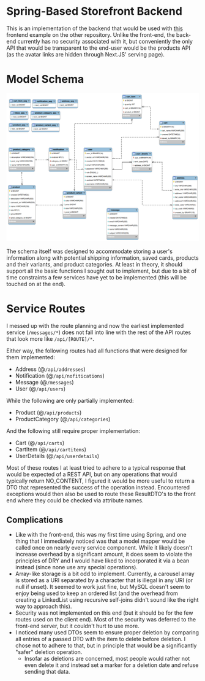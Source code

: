 # Spring-Based Storefront Backend

This is an implementation of the backend that would be used with [this](https://github.com/BrianMH/ExampleNextJSStorefrontFrontEnd) frontend
example on the other repository. Unlike the front-end, the back-end currently has no
security associated with it, but conveniently the only API that would be transparent
to the end-user would be the products API (as the avatar links are hidden through
Next.JS' serving page).

# Model Schema

![schemaImage](readmeRefs/schema.png)

The schema itself was designed to accommodate storing a user's information along with
potential shipping information, saved cards, products and their variants, and
product categories. At least in theory, it should support all the basic functions
I sought out to implement, but due to a bit of time constraints a few services have
yet to be implemented (this will be touched on at the end).

# Service Routes

I messed up with the route planning and now the earliest implemented service (```/messages/*```) 
does not fall into line with the rest of the API routes that look more like ```/api/[ROUTE]/*```.

Either way, the following routes had all functions that were designed for them implemented:

* Address (@```/api/addresses```)
* Notification (@```/api/nofitications```)
* Message (@```/messages```)
* User (@```/api/users```)

While the following are only partially implemented:

* Product (@```/api/products```)
* ProductCategory (@```/api/categories```)

And the following still require proper implementation:

* Cart (@```/api/carts```)
* CartItem (@```/api/cartitems```)
* UserDetails (@```/api/userdetails```)

Most of these routes I at least tried to adhere to a typical response that would be
expected of a REST API, but on any operations that would typically return NO_CONTENT,
I figured it would be more useful to return a DTO that represented the success of the
operation instead. Encountered exceptions would then also be used to route these ResultDTO's
to the front end where they could be checked via attribute names.

## Complications

* Like with the front-end, this was my first time using Spring, and one thing that I immediately noticed
was that a model mapper would be called once on nearly every service component. While it likely
doesn't increase overhead by a significant amount, it does seem to violate the principles of
DRY and I would have liked to incorporated it via a bean instead (since none use any special operations).
* Array-like storage is a bit odd to implement. Currently, a carousel array is stored as a URI separated
by a character that is illegal in any URI (or null if unset). It seemed to work just fine, but
MySQL doesn't seem to enjoy being used to keep an ordered list (and the overhead from
creating a LinkedList using recursive self-joins didn't sound like the right way to approach this).
* Security was not implemented on this end (but it should be for the few routes used on
the client end). Most of the security was deferred to the front-end server, but it couldn't
hurt to use more.
* I noticed many used DTOs seem to ensure proper deletion by comparing all entries of a passed
DTO with the item to delete before deletion. I chose not to adhere to that, but in principle
that would be a significantly "safer" deletion operation.
  * Insofar as deletions are concerned, most people would rather not even delete it and instead
  set a marker for a deletion date and refuse sending that data.